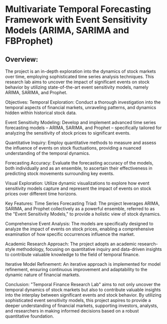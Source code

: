 # Multivariate Temporal Forecasting Framework with Event Sensitivity Models (ARIMA, SARIMA and FBProphet)


## Overview:
The project is an in-depth exploration into the dynamics of stock markets over time, employing sophisticated time series analysis techniques. This research lab aims to uncover the impact of significant events on stock behavior by utilizing state-of-the-art event sensitivity models, namely ARIMA, SARIMA, and Prophet.

Objectives:
Temporal Exploration:
Conduct a thorough investigation into the temporal aspects of financial markets, unraveling patterns, and dynamics hidden within historical stock data.

Event Sensitivity Modeling:
Develop and implement advanced time series forecasting models – ARIMA, SARIMA, and Prophet – specifically tailored for analyzing the sensitivity of stock prices to significant events.

Quantitative Inquiry:
Employ quantitative methods to measure and assess the influence of events on stock fluctuations, providing a nuanced understanding of the temporal dynamics.

Forecasting Accuracy:
Evaluate the forecasting accuracy of the models, both individually and as an ensemble, to ascertain their effectiveness in predicting stock movements surrounding key events.

Visual Exploration:
Utilize dynamic visualizations to explore how event sensitivity models capture and represent the impact of events on stock prices over different time horizons.

Key Features:
Time Series Forecasting Triad:
The project leverages ARIMA, SARIMA, and Prophet collectively as a powerful ensemble, referred to as the "Event Sensitivity Models," to provide a holistic view of stock dynamics.

Comprehensive Event Analysis:
The models are specifically designed to analyze the impact of events on stock prices, enabling a comprehensive examination of how specific occurrences influence the market.

Academic Research Approach:
The project adopts an academic research-style methodology, focusing on quantitative inquiry and data-driven insights to contribute valuable knowledge to the field of temporal finance.

Iterative Model Refinement:
An iterative approach is implemented for model refinement, ensuring continuous improvement and adaptability to the dynamic nature of financial markets.

Conclusion:
"Temporal Finance Research Lab" aims to not only uncover the temporal dynamics of stock markets but also to contribute valuable insights into the interplay between significant events and stock behavior. By utilizing sophisticated event sensitivity models, this project aspires to provide a deeper understanding of financial markets, supporting investors, analysts, and researchers in making informed decisions based on a robust quantitative foundation.
